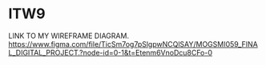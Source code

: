 # ITW9
LINK TO MY WIREFRAME DIAGRAM.
https://www.figma.com/file/TicSm7og7pSlgpwNCQlSAY/MOGSMI059_FINAL_DIGITAL_PROJECT.?node-id=0-1&t=Etenm6VnoDcu8CFo-0
